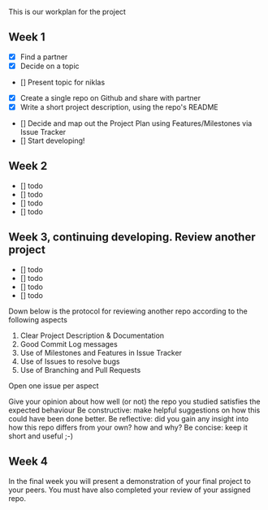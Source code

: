 This is our workplan for the project

## Week 1
- [x] Find a partner
- [x] Decide on a topic
- [] Present topic for niklas
- [x] Create a single repo on Github and share with partner
- [x] Write a short project description, using the repo's README
- [] Decide and map out the Project Plan using Features/Milestones via Issue Tracker
- [] Start developing!

## Week 2
- [] todo
- [] todo
- [] todo
- [] todo

## Week 3, continuing developing. Review another project 
- [] todo
- [] todo
- [] todo
- [] todo

Down below is the protocol for reviewing another repo according to the following aspects
1. Clear Project Description & Documentation
2. Good Commit Log messages
3. Use of Milestones and Features in Issue Tracker
4. Use of Issues to resolve bugs
5. Use of Branching and Pull Requests

Open one issue per aspect

Give your opinion about how well (or not) the repo you studied satisfies the expected behaviour
Be constructive: make helpful suggestions on how this could have been done better.
Be reflective: did you gain any insight into how this repo differs from your own? how and why?
Be concise: keep it short and useful ;-)

## Week 4
In the final week you will present a demonstration of your final project to your peers.  You must have also completed your review of your assigned repo.